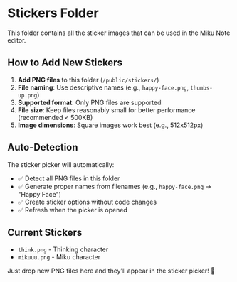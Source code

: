 # Stickers Folder

This folder contains all the sticker images that can be used in the Miku Note editor.

## How to Add New Stickers

1. **Add PNG files** to this folder (`/public/stickers/`)
2. **File naming**: Use descriptive names (e.g., `happy-face.png`, `thumbs-up.png`)
3. **Supported format**: Only PNG files are supported
4. **File size**: Keep files reasonably small for better performance (recommended < 500KB)
5. **Image dimensions**: Square images work best (e.g., 512x512px)

## Auto-Detection

The sticker picker will automatically:

- ✅ Detect all PNG files in this folder
- ✅ Generate proper names from filenames (e.g., `happy-face.png` → "Happy Face")
- ✅ Create sticker options without code changes
- ✅ Refresh when the picker is opened

## Current Stickers

- `think.png` - Thinking character
- `mikuuu.png` - Miku character

Just drop new PNG files here and they'll appear in the sticker picker! 🎉
